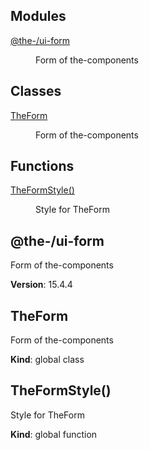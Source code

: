 <!--- Code generated by @the-/script-doc. DO NOT EDIT. -->

## Modules

<dl>
<dt><a href="#module_@the-/ui-form">@the-/ui-form</a></dt>
<dd><p>Form of the-components</p>
</dd>
</dl>

## Classes

<dl>
<dt><a href="#TheForm">TheForm</a></dt>
<dd><p>Form of the-components</p>
</dd>
</dl>

## Functions

<dl>
<dt><a href="#TheFormStyle">TheFormStyle()</a></dt>
<dd><p>Style for TheForm</p>
</dd>
</dl>

<a name="module_@the-/ui-form"></a>

## @the-/ui-form
Form of the-components

**Version**: 15.4.4  
<a name="TheForm"></a>

## TheForm
Form of the-components

**Kind**: global class  
<a name="TheFormStyle"></a>

## TheFormStyle()
Style for TheForm

**Kind**: global function
